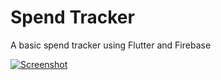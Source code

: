 # Spend Tracker 

A basic spend tracker using Flutter and Firebase 

[![Screenshot](https://i.postimg.cc/rFG76S12/Screenshot-from-2020-10-11-19-02-11.png)](https://postimg.cc/nCz3B9S3)
